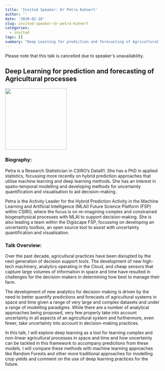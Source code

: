 ```yaml
---
title: 'Invited Speaker: Dr Petra Kuhnert'
author: ''
date: '2020-02-18'
slug: invited-speaker-dr-petra-kuhnert
categories:
  - invited
tags: []
summary: "Deep Learning for prediction and forecasting of Agricultural processes"
---
```


Please note that this talk is cancelled due to speaker's unavailability.


## Deep Learning for prediction and forecasting of Agricultural processes

<img src="/img/speakers/petra_2019_crop.jpg" width="200px"/>

### Biography:

Petra is a Research Statistician in CSIRO’s Data61. She has a PhD in applied statistics, focussing more recently on hybrid prediction approaches that utilise machine learning and deep learning methods. She has an interest in spatio-temporal modelling and developing methods for uncertainty quantification and visualisation to aid decision-making.

Petra is the Activity Leader for the Hybrid Prediction Activity in the Machine Learning and Artificial Intelligence (MLAI) Future Science Platform (FSP) within CSIRO, where the focus is on re-imagining complex and constrained biogeophysical processes with MLAI to support decision-making. She is also leading a team within the Digiscape FSP, focussing on developing an uncertainty toolbox, an open source tool to assist with uncertainty quantification and visualisation. 



### Talk Overview:

Over the past decade, agricultural practices have been disrupted by the next generation of decision support tools.  The development of new high-tech machinery, analytics operating in the Cloud, and cheap sensors that capture large volumes of information in space and time have resulted in challenges for the decision-makers in determining how best to manage their farm.

The development of new analytics for decision-making is driven by the need to better quantify predictions and forecasts of agricultural systems in space and time given a range of very large and complex datasets and under a range of modelling paradigms.   While there are a number of analytical approaches being proposed, very few properly take into account uncertainty in all aspects of an agricultural system and furthermore, even fewer, take uncertainty into account in decision-making practices.

In this talk, I will explore deep learning as a tool for learning complex and non-linear agricultural processes in space and time and how uncertainty can be tackled in this framework to accompany predictions from these models.  I will compare these methods with machine learning approaches like Random Forests and other more traditional approaches for modelling crop yields and comment on the use of deep learning practices for the future.  
